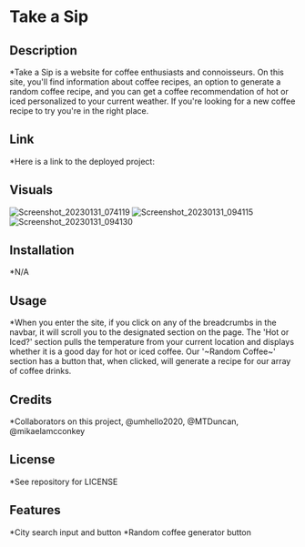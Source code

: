 # Take a Sip

## Description

*Take a Sip is a website for coffee enthusiasts and connoisseurs. On this site, you'll find information about coffee recipes, an option to generate a random coffee recipe, and you can get a coffee recommendation of hot or iced personalized to your current weather. If you're looking for a new coffee recipe to try you're in the right place.
 
## Link
*Here is a link to the deployed project: 

## Visuals
![Screenshot_20230131_074119](https://user-images.githubusercontent.com/118483617/215924257-fe4b5704-f196-4efc-a578-f54f6b361b5b.png)
![Screenshot_20230131_094115](https://user-images.githubusercontent.com/118483617/215939816-dd6461d2-c785-4215-a8d3-76bbb30c1ad9.png)
![Screenshot_20230131_094130](https://user-images.githubusercontent.com/118483617/215939831-4a964c1c-d958-4f2d-96c4-923c4a98099f.png)
 
## Installation
 
 *N/A

## Usage 

*When you enter the site, if you click on any of the breadcrumbs in the navbar, it will scroll you to the designated section on the page. The 'Hot or Iced?' section pulls the temperature from your current location and displays whether it is a good day for hot or iced coffee. Our '~Random Coffee~' section has a button that, when clicked, will generate a recipe for our array of coffee drinks. 

## Credits

*Collaborators on this project, @umhello2020, @MTDuncan, @mikaelamcconkey

## License

*See repository for LICENSE

## Features

*City search input and button
*Random coffee generator button

